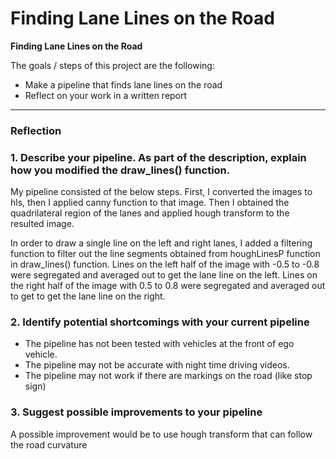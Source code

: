# **Finding Lane Lines on the Road** 

**Finding Lane Lines on the Road**

The goals / steps of this project are the following:
* Make a pipeline that finds lane lines on the road
* Reflect on your work in a written report



---

### Reflection

### 1. Describe your pipeline. As part of the description, explain how you modified the draw_lines() function.

My pipeline consisted of the below steps. 
First, I converted the images to hls, then I applied canny function to that image. Then I obtained the quadrilateral region of the lanes and applied hough transform to the resulted image.

In order to draw a single line on the left and right lanes, I added a filtering function to filter out the line segments obtained from houghLinesP function in draw_lines() function. Lines on the left half of the image with -0.5 to -0.8 were segregated and averaged out to get the lane line on the left. Lines on the right half of the image with 0.5 to 0.8 were segregated and averaged out to get to get the lane line on the right.



### 2. Identify potential shortcomings with your current pipeline

* The pipeline has not been tested with vehicles at the front of ego vehicle.
* The pipeline may not be accurate with night time driving videos.
* The pipeline may not work if there are markings on the road (like stop sign)


### 3. Suggest possible improvements to your pipeline

A possible improvement would be to use hough transform that can follow the road curvature
